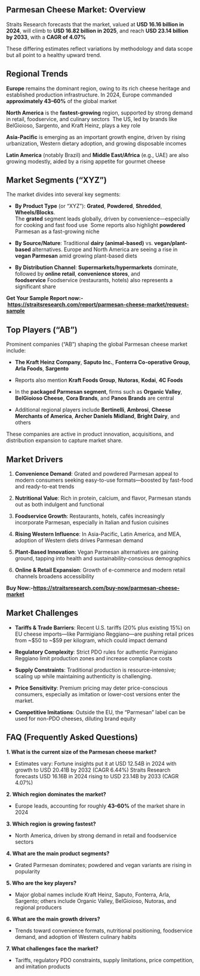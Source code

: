 <h2 data-start="301" data-end="336">Parmesan Cheese Market: Overview</h2>
<p data-start="338" data-end="691">Straits Research forecasts that the market, valued at <strong data-start="747" data-end="776">USD 16.16 billion in 2024</strong>, will climb to <strong data-start="792" data-end="821">USD 16.82 billion in 2025</strong>, and reach <strong data-start="833" data-end="862">USD 23.14 billion by 2033</strong>, with a <strong data-start="871" data-end="888">CAGR of 4.07%</strong>&nbsp;</p>
<p data-start="929" data-end="1044">These differing estimates reflect variations by methodology and data scope but all point to a healthy upward trend.</p>
<h2 data-start="1051" data-end="1070">Regional Trends</h2>
<p data-start="1072" data-end="1299"><strong data-start="1072" data-end="1082">Europe</strong> remains the dominant region, owing to its rich cheese heritage and established production infrastructure. In 2024, Europe commanded <strong data-start="1215" data-end="1239">approximately 43&ndash;60%</strong> of the global market</p>
<p data-start="1301" data-end="1586"><strong data-start="1301" data-end="1318">North America</strong> is the <strong data-start="1326" data-end="1345">fastest-growing</strong> region, supported by strong demand in retail, foodservice, and culinary sectors &nbsp;The US, led by brands like BelGioioso, Sargento, and Kraft Heinz, plays a key role&nbsp;</p>
<p data-start="1588" data-end="1774"><strong data-start="1588" data-end="1604">Asia-Pacific</strong> is emerging as an important growth engine, driven by rising urbanization, Western dietary adoption, and growing disposable incomes&nbsp;</p>
<p data-start="1776" data-end="1961"><strong data-start="1776" data-end="1793">Latin America</strong> (notably Brazil) and <strong data-start="1815" data-end="1837">Middle East/Africa</strong> (e.g., UAE) are also growing modestly, aided by a rising appetite for gourmet cheese&nbsp;</p>
<h2 data-start="1968" data-end="1995">Market Segments (&ldquo;XYZ&rdquo;)</h2>
<p data-start="1997" data-end="2042">The market divides into several key segments:</p>
<ul data-start="2044" data-end="2930">
<li data-start="2044" data-end="2394">
<p data-start="2046" data-end="2394"><strong data-start="2046" data-end="2065">By Product Type</strong> (or &ldquo;XYZ&rdquo;): <strong data-start="2078" data-end="2088">Grated</strong>, <strong data-start="2090" data-end="2102">Powdered</strong>, <strong data-start="2104" data-end="2116">Shredded</strong>, <strong data-start="2118" data-end="2135">Wheels/Blocks</strong>.<br data-start="2136" data-end="2139" /> The <strong data-start="2145" data-end="2155">grated</strong> segment leads globally, driven by convenience&mdash;especially for cooking and fast food use &nbsp;Some reports also highlight <strong data-start="2310" data-end="2322">powdered</strong> Parmesan as a fast-growing niche&nbsp;</p>
</li>
<li data-start="2396" data-end="2631">
<p data-start="2398" data-end="2631"><strong data-start="2398" data-end="2418">By Source/Nature</strong>: Traditional <strong data-start="2432" data-end="2456">dairy (animal-based)</strong> vs. <strong data-start="2461" data-end="2482">vegan/plant-based</strong> alternatives. Europe and North America are seeing a rise in <strong data-start="2543" data-end="2561">vegan Parmesan</strong> amid growing plant-based diets&nbsp;</p>
</li>
<li data-start="2633" data-end="2930">
<p data-start="2635" data-end="2930"><strong data-start="2635" data-end="2662">By Distribution Channel</strong>: <strong data-start="2664" data-end="2693">Supermarkets/hypermarkets</strong> dominate, followed by <strong data-start="2716" data-end="2733">online retail</strong>, <strong data-start="2735" data-end="2757">convenience stores</strong>, and <strong data-start="2763" data-end="2778">foodservice</strong>&nbsp;Foodservice (restaurants, hotels) also represents a significant share</p>
</li>
</ul>
<p><strong>Get Your Sample Report now:-&nbsp;<a href="https://straitsresearch.com/report/parmesan-cheese-market/request-sample">https://straitsresearch.com/report/parmesan-cheese-market/request-sample</a></strong></p>
<h2 data-start="2937" data-end="2959">Top Players (&ldquo;AB&rdquo;)</h2>
<p data-start="2961" data-end="3038">Prominent companies (&ldquo;AB&rdquo;) shaping the global Parmesan cheese market include:</p>
<ul data-start="3040" data-end="3700">
<li data-start="3040" data-end="3190">
<p data-start="3042" data-end="3190"><strong data-start="3042" data-end="3069">The Kraft Heinz Company</strong>, <strong data-start="3071" data-end="3086">Saputo Inc.</strong>, <strong data-start="3088" data-end="3119">Fonterra Co-operative Group</strong>, <strong data-start="3121" data-end="3135">Arla Foods</strong>, <strong data-start="3137" data-end="3149">Sargento</strong>&nbsp;</p>
</li>
<li data-start="3191" data-end="3314">
<p data-start="3193" data-end="3314">Reports also mention <strong data-start="3214" data-end="3235">Kraft Foods Group</strong>, <strong data-start="3237" data-end="3248">Nutoras</strong>, <strong data-start="3250" data-end="3259">Kodai</strong>, <strong data-start="3261" data-end="3273">4C Foods</strong></p>
</li>
<li data-start="3315" data-end="3502">
<p data-start="3317" data-end="3502">In the <strong data-start="3324" data-end="3353">packaged Parmesan segment</strong>, firms such as <strong data-start="3369" data-end="3387">Organic Valley</strong>, <strong data-start="3389" data-end="3410">BelGioioso Cheese</strong>, <strong data-start="3412" data-end="3427">Cora Brands</strong>, and <strong data-start="3433" data-end="3449">Panos Brands</strong> are central&nbsp;</p>
</li>
<li data-start="3503" data-end="3700">
<p data-start="3505" data-end="3700">Additional regional players include <strong data-start="3541" data-end="3555">Bertinelli</strong>, <strong data-start="3557" data-end="3568">Ambrosi</strong>, <strong data-start="3570" data-end="3601">Cheese Merchants of America</strong>, <strong data-start="3603" data-end="3629">Archer Daniels Midland</strong>, <strong data-start="3631" data-end="3647">Bright Dairy</strong>, and others</p>
</li>
</ul>
<p data-start="3702" data-end="3817">These companies are active in product innovation, acquisitions, and distribution expansion to capture market share.</p>
<h2 data-start="3824" data-end="3842">Market Drivers</h2>
<ol data-start="3844" data-end="4862">
<li data-start="3844" data-end="4040">
<p data-start="3847" data-end="4040"><strong data-start="3847" data-end="3869">Convenience Demand</strong>: Grated and powdered Parmesan appeal to modern consumers seeking easy-to-use formats&mdash;boosted by fast-food and ready-to-eat trends&nbsp;</p>
</li>
<li data-start="4041" data-end="4198">
<p data-start="4044" data-end="4198"><strong data-start="4044" data-end="4065">Nutritional Value</strong>: Rich in protein, calcium, and flavor, Parmesan stands out as both indulgent and functional</p>
</li>
<li data-start="4199" data-end="4370">
<p data-start="4202" data-end="4370"><strong data-start="4202" data-end="4224">Foodservice Growth</strong>: Restaurants, hotels, caf&eacute;s increasingly incorporate Parmesan, especially in Italian and fusion cuisines&nbsp;</p>
</li>
<li data-start="4371" data-end="4534">
<p data-start="4374" data-end="4534"><strong data-start="4374" data-end="4402">Rising Western Influence</strong>: In Asia-Pacific, Latin America, and MEA, adoption of Western diets drives Parmesan demand&nbsp;</p>
</li>
<li data-start="4535" data-end="4716">
<p data-start="4538" data-end="4716"><strong data-start="4538" data-end="4564">Plant-Based Innovation</strong>: Vegan Parmesan alternatives are gaining ground, tapping into health and sustainability-conscious demographics&nbsp;</p>
</li>
<li data-start="4717" data-end="4862">
<p data-start="4720" data-end="4862"><strong data-start="4720" data-end="4749">Online &amp; Retail Expansion</strong>: Growth of e-commerce and modern retail channels broadens accessibility&nbsp;</p>
</li>
</ol>
<p><strong>Buy Now:-<a href="https://straitsresearch.com/buy-now/parmesan-cheese-market">https://straitsresearch.com/buy-now/parmesan-cheese-market</a></strong></p>
<h2 data-start="4869" data-end="4890">Market Challenges</h2>
<ul data-start="4892" data-end="5748">
<li data-start="4892" data-end="5138">
<p data-start="4894" data-end="5138"><strong data-start="4894" data-end="4922">Tariffs &amp; Trade Barriers</strong>: Recent U.S. tariffs (20% plus existing 15%) on EU cheese imports&mdash;like Parmigiano Reggiano&mdash;are pushing retail prices from ~$50 to ~$59 per kilogram, which could impact demand</p>
</li>
<li data-start="5139" data-end="5312">
<p data-start="5141" data-end="5312"><strong data-start="5141" data-end="5166">Regulatory Complexity</strong>: Strict PDO rules for authentic Parmigiano Reggiano limit production zones and increase compliance costs</p>
</li>
<li data-start="5313" data-end="5442">
<p data-start="5315" data-end="5442"><strong data-start="5315" data-end="5337">Supply Constraints</strong>: Traditional production is resource-intensive; scaling up while maintaining authenticity is challenging.</p>
</li>
<li data-start="5443" data-end="5585">
<p data-start="5445" data-end="5585"><strong data-start="5445" data-end="5466">Price Sensitivity</strong>: Premium pricing may deter price-conscious consumers, especially as imitation or lower-cost versions enter the market.</p>
</li>
<li data-start="5586" data-end="5748">
<p data-start="5588" data-end="5748"><strong data-start="5588" data-end="5614">Competitive Imitations</strong>: Outside the EU, the &ldquo;Parmesan&rdquo; label can be used for non-PDO cheeses, diluting brand equity&nbsp;</p>
</li>
</ul>
<h2 data-start="5755" data-end="5791">FAQ (Frequently Asked Questions)</h2>
<p data-start="5793" data-end="5857"><strong data-start="5793" data-end="5855">1. What is the current size of the Parmesan cheese market?</strong></p>
<ul data-start="5858" data-end="6138">
<li data-start="5858" data-end="6138">
<p data-start="5860" data-end="6138">Estimates vary: Fortune insights put it at USD 12.54B in 2024 with growth to USD 20.41B by 2032 (CAGR 6.44%) Straits Research forecasts USD 16.16B in 2024 rising to USD 23.14B by 2033 (CAGR 4.07%)&nbsp;</p>
</li>
</ul>
<p data-start="6140" data-end="6183"><strong data-start="6140" data-end="6181">2. Which region dominates the market?</strong></p>
<ul data-start="6184" data-end="6302">
<li data-start="6184" data-end="6302">
<p data-start="6186" data-end="6302">Europe leads, accounting for roughly <strong data-start="6223" data-end="6233">43&ndash;60%</strong> of the market share in 2024&nbsp;</p>
</li>
</ul>
<p data-start="6304" data-end="6345"><strong data-start="6304" data-end="6343">3. Which region is growing fastest?</strong></p>
<ul data-start="6346" data-end="6461">
<li data-start="6346" data-end="6461">
<p data-start="6348" data-end="6461">North America, driven by strong demand in retail and foodservice sectors&nbsp;</p>
</li>
</ul>
<p data-start="6463" data-end="6507"><strong data-start="6463" data-end="6505">4. What are the main product segments?</strong></p>
<ul data-start="6508" data-end="6630">
<li data-start="6508" data-end="6630">
<p data-start="6510" data-end="6630">Grated Parmesan dominates; powdered and vegan variants are rising in popularity</p>
</li>
</ul>
<p data-start="6632" data-end="6665"><strong data-start="6632" data-end="6663">5. Who are the key players?</strong></p>
<ul data-start="6666" data-end="6857">
<li data-start="6666" data-end="6857">
<p data-start="6668" data-end="6857">Major global names include Kraft Heinz, Saputo, Fonterra, Arla, Sargento; others include Organic Valley, BelGioioso, Nutoras, and regional producers&nbsp;</p>
</li>
</ul>
<p data-start="6859" data-end="6901"><strong data-start="6859" data-end="6899">6. What are the main growth drivers?</strong></p>
<ul data-start="6902" data-end="7064">
<li data-start="6902" data-end="7064">
<p data-start="6904" data-end="7064">Trends toward convenience formats, nutritional positioning, foodservice demand, and adoption of Western culinary habits&nbsp;</p>
</li>
</ul>
<p data-start="7066" data-end="7107"><strong data-start="7066" data-end="7105">7. What challenges face the market?</strong></p>
<ul data-start="7108" data-end="7249">
<li data-start="7108" data-end="7249">
<p data-start="7110" data-end="7249">Tariffs, regulatory PDO constraints, supply limitations, price competition, and imitation products</p>
</li>
</ul>
